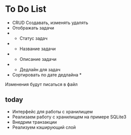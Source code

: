 # To Do List

- CRUD Создавать, изменять удалять
- Отображать задачи
- - Статус задач
- - Название задачи
- - Описание задачи
- - Дедлайн для задач
- Сортировать по дате дедлайна *

Изменения будут писаться в файл

## today

- Интерфейс для работы с хранилищем
- Реализаем работу с хранилищем на примере SQLite3
- Внедрим транзакции
- Реализуем кэширующий слой